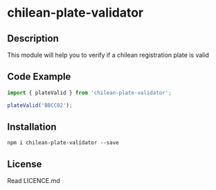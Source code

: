 # chilean-plate-validator

## Description

This module will help you to verify if a chilean registration plate is valid

## Code Example

```typescript
import { plateValid } from 'chilean-plate-validator';

plateValid('BBCC02');
```

## Installation

```shell
npm i chilean-plate-validator --save
```

## License

Read LICENCE.md
